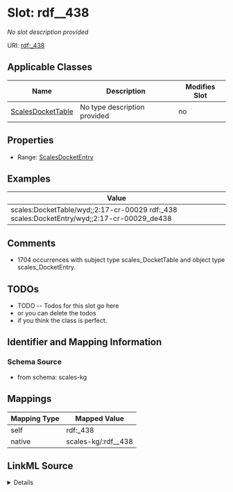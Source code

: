 

# Slot: rdf__438


_No slot description provided_





URI: [rdf:_438](http://www.w3.org/1999/02/22-rdf-syntax-ns#_438)



<!-- no inheritance hierarchy -->





## Applicable Classes

| Name | Description | Modifies Slot |
| --- | --- | --- |
| [ScalesDocketTable](../classes/ScalesDocketTable.md) | No type description provided |  no  |







## Properties

* Range: [ScalesDocketEntry](../classes/ScalesDocketEntry.md)






## Examples

| Value |
| --- |
| scales:DocketTable/wyd;;2:17-cr-00029 rdf:_438 scales:DocketEntry/wyd;;2:17-cr-00029_de438 |

## Comments

* 1704 occurrences with subject type scales_DocketTable and object type scales_DocketEntry.

## TODOs

* TODO -- Todos for this slot go here
* or you can delete the todos
* if you think the class is perfect.

## Identifier and Mapping Information







### Schema Source


* from schema: scales-kg




## Mappings

| Mapping Type | Mapped Value |
| ---  | ---  |
| self | rdf:_438 |
| native | scales-kg/:rdf__438 |




## LinkML Source

<details>
```yaml
name: rdf__438
description: No slot description provided
todos:
- TODO -- Todos for this slot go here
- or you can delete the todos
- if you think the class is perfect.
comments:
- 1704 occurrences with subject type scales_DocketTable and object type scales_DocketEntry.
examples:
- value: scales:DocketTable/wyd;;2:17-cr-00029 rdf:_438 scales:DocketEntry/wyd;;2:17-cr-00029_de438
from_schema: scales-kg
rank: 1000
slot_uri: rdf:_438
alias: rdf__438
domain_of:
- scales_DocketTable
range: scales_DocketEntry

```
</details>